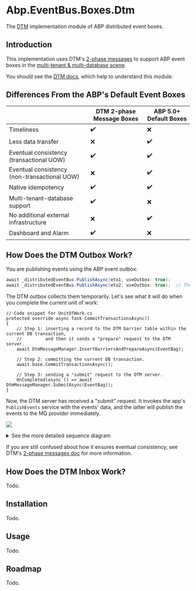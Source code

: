 # Abp.EventBus.Boxes.Dtm
The [DTM](https://github.com/dtm-labs/dtm) implementation module of ABP distributed event boxes.

## Introduction

This implementation uses DTM's [2-phase messages](https://en.dtm.pub/practice/msg.html) to support ABP event boxes in the [multi-tenant & multi-database scene](https://github.com/abpframework/abp/issues/10036).

You should see the [DTM docs](https://en.dtm.pub/guide/start.html), which help to understand this module.

## Differences From the ABP's Default Event Boxes

|                                              	| DTM 2-phase Message Boxes 	| ABP 5.0+ Default Boxes 	|
|----------------------------------------------	|---------------------------	|------------------------	|
| Timeliness                                   	| :heavy_check_mark:        	| :x:                    	|
| Less data transfer                           	| :x:                       	| :heavy_check_mark:     	|
| Eventual consistency (transactional UOW)     	| :heavy_check_mark:        	| :heavy_check_mark:     	|
| Eventual consistency (non-transactional UOW) 	| :x:                       	| :heavy_check_mark:     	|
| Native idempotency                           	| :heavy_check_mark:        	| :heavy_check_mark:     	|
| Multi-tenant-database support                	| :heavy_check_mark:        	| :x:                    	|
| No additional external infrastructure        	| :x:                       	| :heavy_check_mark:     	|
| Dashboard and Alarm                          	| :heavy_check_mark:        	| :x:                    	|

## How Does the DTM Outbox Work?

You are publishing events using the ABP event outbox:
```csharp
await _distributedEventBus.PublishAsync(eto1, useOutbox: true);
await _distributedEventBus.PublishAsync(eto2, useOutbox: true);  // The useOutbox is true by default.
```
The DTM outbox collects them temporarily. Let's see what it will do when you complete the current unit of work:
```CSharp
// Code snippet for UnitOfWork.cs
protected override async Task CommitTransactionsAsync()
{
    // Step 1: inserting a record to the DTM barrier table within the current DB transaction,
    //         and then it sends a "prepare" request to the DTM server.
    await DtmMessageManager.InsertBarriersAndPrepareAsync(EventBag);

    // Step 2: committing the current DB transaction.
    await base.CommitTransactionsAsync();

    // Step 3: sending a "submit" request to the DTM server.
    OnCompleted(async () => await DtmMessageManager.SubmitAsync(EventBag));
}
```
Now, the DTM server has received a "submit" request. It invokes the app's `PublishEvents` service with the events' data, and the latter will publish the events to the MQ provider immediately.

[![](https://mermaid.ink/img/pako:eNqFk89u2zAMxl-F0Dl5AWMIkKU7BEPQFllvvtAWnQjVH0-UuhZF372ypCxpkrY-2eSPnz8S5KvonSTRCKa_kWxPNwp3Hk1rIT1BBU1w82cDtzF07rlEMQZno-nIl-8HJj9fLJbj2MBKOyZAC4o5UsmnREofVRpYSgnrCXgYJQaSqUD-6Pwix7YhhVZ7tDvKQaAnsoEhOMDsxfDugzAG7JCpgbVNTkKlOvReHSxeWvhZ0rWGZOGORMW35J_INzkxehrR05EsyfmZ8gl6qXqY0yV03szKGaMChD1B8GgZ-6CcrYKV-i9X4GmSHPuezjRPzH0Cftk3xy7VfNf27e8ZrOGf0hoGZRXvs_Ximr-cQ9G_aj5h03Y1ZVugn7brivXqqGrexU5P_69744bsJG8OMePuw1pu7o8FE1aLlDEkVVpE_VLozf38TP8Tv6fTW-buQTpLV8yekhv0j4BcFJmHqMVMGPIGlUzX-TqVtyIZNNSKJr1KGjDq0IrWviU05kP6JVVwXjQDaqaZmA51-2J70QQf6QDVC6_U2zu02VHa)](https://mermaid-js.github.io/mermaid-live-editor/edit#pako:eNqFk89u2zAMxl-F0Dl5AWMIkKU7BEPQFllvvtAWnQjVH0-UuhZF372ypCxpkrY-2eSPnz8S5KvonSTRCKa_kWxPNwp3Hk1rIT1BBU1w82cDtzF07rlEMQZno-nIl-8HJj9fLJbj2MBKOyZAC4o5UsmnREofVRpYSgnrCXgYJQaSqUD-6Pwix7YhhVZ7tDvKQaAnsoEhOMDsxfDugzAG7JCpgbVNTkKlOvReHSxeWvhZ0rWGZOGORMW35J_INzkxehrR05EsyfmZ8gl6qXqY0yV03szKGaMChD1B8GgZ-6CcrYKV-i9X4GmSHPuezjRPzH0Cftk3xy7VfNf27e8ZrOGf0hoGZRXvs_Ximr-cQ9G_aj5h03Y1ZVugn7brivXqqGrexU5P_69744bsJG8OMePuw1pu7o8FE1aLlDEkVVpE_VLozf38TP8Tv6fTW-buQTpLV8yekhv0j4BcFJmHqMVMGPIGlUzX-TqVtyIZNNSKJr1KGjDq0IrWviU05kP6JVVwXjQDaqaZmA51-2J70QQf6QDVC6_U2zu02VHa)

<details>
<summary>See the more detailed sequence diagram</summary>

[![](https://mermaid.ink/img/pako:eNqFVMtu2zAQ_JUFTy1g-wOEwoFju62ABjk4QS6-rMW1TEQkVXKV1Ajy713qETt-IDpJ3OFwdmapN1V4TSpTkf425ApaGCwD2rUDedhwRbB4uIP7hjf-H4zhaYcMZgu8k8ItcEAXsWDjHRTeWsNMGrZoKtI3HQk27F1jNxS678dIYTydzuo6g3nlIwE6MDE21NWlIOXDoRnMtIY8AR5rjYkfnf6xCdN2bcWyNN-hK6ldBHohxxHYA7bSbSw74gPleDh_2WFRa9KfTkfGDUbKIHcil3uqDYZghj7Odd525X7PwHh0bAdfUXihkLWFOlCNgQ7Irjg-YT6C6qvNnINOm5m3CbXZHQXXE_aoD7r5R5w_Z_mf5WKU3A2-kmTFiOL5cITsSKFmcF9TwHYWugk4a-uzAU8oYrY-iLuVd6WMm6XJZHJhVyvoN-1HIM3B3jewo0A3kMMrOk5Zmws5wbdXw7u23YiW4Fe-AIzt91odu68gpPGPDFHm4fsXkzCwJ-UHlVdcHGYBYlMUdBzMiRmXgVe9y0UqTeAhXUdLkuVpqnKl-hRSbiI1sqkqadkXFKNx5QTuMDwnQ1KoKVE1UpaCRaPlh_CWBKyVsFoxKJNXTVtsKl6rtXsXaNNexqU27IPKtlhFGql02Vd7V6iMQ0MDqP-p9Kj3_09bed4)](https://mermaid-js.github.io/mermaid-live-editor/edit#pako:eNqFVMtu2zAQ_JUFTy1g-wOEwoFju62ABjk4QS6-rMW1TEQkVXKV1Ajy713qETt-IDpJ3OFwdmapN1V4TSpTkf425ApaGCwD2rUDedhwRbB4uIP7hjf-H4zhaYcMZgu8k8ItcEAXsWDjHRTeWsNMGrZoKtI3HQk27F1jNxS678dIYTydzuo6g3nlIwE6MDE21NWlIOXDoRnMtIY8AR5rjYkfnf6xCdN2bcWyNN-hK6ldBHohxxHYA7bSbSw74gPleDh_2WFRa9KfTkfGDUbKIHcil3uqDYZghj7Odd525X7PwHh0bAdfUXihkLWFOlCNgQ7Irjg-YT6C6qvNnINOm5m3CbXZHQXXE_aoD7r5R5w_Z_mf5WKU3A2-kmTFiOL5cITsSKFmcF9TwHYWugk4a-uzAU8oYrY-iLuVd6WMm6XJZHJhVyvoN-1HIM3B3jewo0A3kMMrOk5Zmws5wbdXw7u23YiW4Fe-AIzt91odu68gpPGPDFHm4fsXkzCwJ-UHlVdcHGYBYlMUdBzMiRmXgVe9y0UqTeAhXUdLkuVpqnKl-hRSbiI1sqkqadkXFKNx5QTuMDwnQ1KoKVE1UpaCRaPlh_CWBKyVsFoxKJNXTVtsKl6rtXsXaNNexqU27IPKtlhFGql02Vd7V6iMQ0MDqP-p9Kj3_09bed4)

[![](https://mermaid.ink/img/pako:eNqtVdtu2zAM_RXCTy2Q5H3G0CJtsi3Agq1Ii77khbaYRKgsebq0C4r--yhfZtdJiq5YnmLxcshzSOk5yY2gJE0c_Qqkc5pJ3Fos1hr456VXBLPbJfwIPjO_YQz3O_QgN-B3bLgCb1E7zL00GnJTFNJ7qbcgHThlni7rNBi80aHIyNbfd47s-OJiWpYpXCvjCFBziAtU29nA5g42hakQsIgOd6VAT4IDxOfMXlRnK89H1zvUW6oOgR5JewfeAFbFF25bJ-5Sjlv8ee2LQpB4hY4eM3SUwkJzub5JlaG1su3jsM6r2tzEtBl7sLX7iuwj2bQylJZKtNR51sbxIHPPVZxs5tBp2Mx1pVGlXk-6A_DXZd4jh2yMZQ6UYXW9LGgymRyJqqr4RvsRcAmwNwF2ZOkSFvCE2kdF5BE24exJ-l1VlMOC4OtiBuiq73XS5ygBG8fUeXCs2nkzXcr3ioijt0HnW43eVLTFj711KbrANuQvwa2u4EKeU0tyizGg7bTzQd7b3hqdSV21vvJUwqfzdq04z5fp4vt8BiJQZFKEUsmcRx-2UozAGqXYJ8P8oQd0StIFM0gTuI3bXBCDD0ei5lGqeqWYH-elUqyEyck53vEJLNE-RJ0icgdLiveZmzomxAf7Pkr2fxb037l9S_GauY_oENkeStH0fzJh1cnPkCnpdu3lZ5orOl5_LBhuaUjf8qYLiq5NoCwKEpJbV_suYnkzHuC8cwemdQfCaHoHG-1EVZmd2wTVzJRmlGSUFGQLlIKfq-doWCdcd8HXQsp_BW0wKL9O1vqFXUP1UMyF9MYm6QZ5KkdJfIhWe50nqbeBWqfmyWu8Xv4AnJ9LYA)](https://mermaid-js.github.io/mermaid-live-editor/edit#pako:eNqtVdtu2zAM_RXCTy2Q5H3G0CJtsi3Agq1Ii77khbaYRKgsebq0C4r--yhfZtdJiq5YnmLxcshzSOk5yY2gJE0c_Qqkc5pJ3Fos1hr456VXBLPbJfwIPjO_YQz3O_QgN-B3bLgCb1E7zL00GnJTFNJ7qbcgHThlni7rNBi80aHIyNbfd47s-OJiWpYpXCvjCFBziAtU29nA5g42hakQsIgOd6VAT4IDxOfMXlRnK89H1zvUW6oOgR5JewfeAFbFF25bJ-5Sjlv8ee2LQpB4hY4eM3SUwkJzub5JlaG1su3jsM6r2tzEtBl7sLX7iuwj2bQylJZKtNR51sbxIHPPVZxs5tBp2Mx1pVGlXk-6A_DXZd4jh2yMZQ6UYXW9LGgymRyJqqr4RvsRcAmwNwF2ZOkSFvCE2kdF5BE24exJ-l1VlMOC4OtiBuiq73XS5ygBG8fUeXCs2nkzXcr3ioijt0HnW43eVLTFj711KbrANuQvwa2u4EKeU0tyizGg7bTzQd7b3hqdSV21vvJUwqfzdq04z5fp4vt8BiJQZFKEUsmcRx-2UozAGqXYJ8P8oQd0StIFM0gTuI3bXBCDD0ei5lGqeqWYH-elUqyEyck53vEJLNE-RJ0icgdLiveZmzomxAf7Pkr2fxb037l9S_GauY_oENkeStH0fzJh1cnPkCnpdu3lZ5orOl5_LBhuaUjf8qYLiq5NoCwKEpJbV_suYnkzHuC8cwemdQfCaHoHG-1EVZmd2wTVzJRmlGSUFGQLlIKfq-doWCdcd8HXQsp_BW0wKL9O1vqFXUP1UMyF9MYm6QZ5KkdJfIhWe50nqbeBWqfmyWu8Xv4AnJ9LYA)
   
</details>

If you are still confused about how it ensures eventual consistency, see DTM's [2-phase messages doc](https://en.dtm.pub/practice/msg.html) for more information.

## How Does the DTM Inbox Work?

Todo.

## Installation

Todo.

## Usage

Todo.

## Roadmap

Todo.
